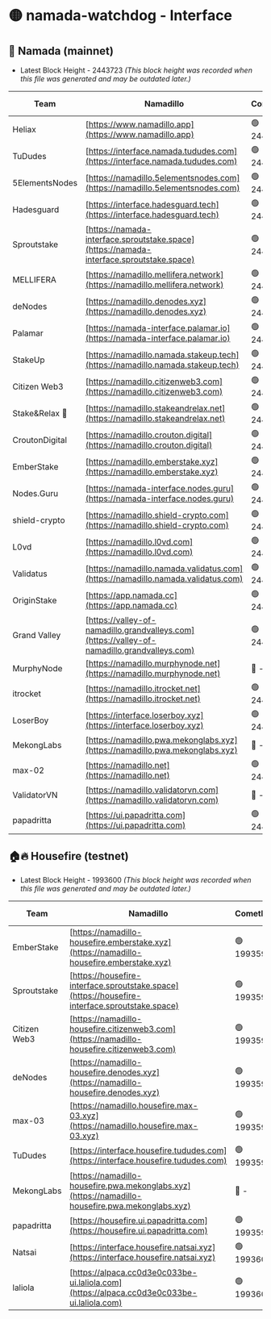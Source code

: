 # 🟡 namada-watchdog - Interface

## 🚀 Namada (mainnet)
- Latest Block Height - 2443723 *(This block height was recorded when this file was generated and may be outdated later.)*

| Team | Namadillo | CometBFT | Indexer | MASP Indexer |
|-|-|-|-|-|
| Heliax | [https://www.namadillo.app](https://www.namadillo.app) | 🟢 2443701 | 🟢 2443700 | 🟢 2443701 |
| TuDudes | [https://interface.namada.tududes.com](https://interface.namada.tududes.com) | 🟢 2443701 | 🟢 2443701 | 🟢 2443701 |
| 5ElementsNodes | [https://namadillo.5elementsnodes.com](https://namadillo.5elementsnodes.com) | 🟢 2443702 | 🟢 2443701 | 🟢 2443701 |
| Hadesguard | [https://interface.hadesguard.tech](https://interface.hadesguard.tech) | 🟢 2443702 | 🟢 2443702 | 🟢 2443702 |
| Sproutstake | [https://namada-interface.sproutstake.space](https://namada-interface.sproutstake.space) | 🟢 2443703 | 🟢 2443703 | 🟢 2443704 |
| MELLIFERA | [https://namadillo.mellifera.network](https://namadillo.mellifera.network) | 🟢 2443704 | 🟢 2443704 | 🟢 2443705 |
| deNodes | [https://namadillo.denodes.xyz](https://namadillo.denodes.xyz) | 🟢 2443705 | 🟢 2443705 | 🟢 2443705 |
| Palamar | [https://namada-interface.palamar.io](https://namada-interface.palamar.io) | 🟢 2443706 | 🟢 2443706 | 🟢 2443706 |
| StakeUp | [https://namadillo.namada.stakeup.tech](https://namadillo.namada.stakeup.tech) | 🟢 2443707 | 🟢 2443707 | 🟢 2443707 |
| Citizen Web3 | [https://namadillo.citizenweb3.com](https://namadillo.citizenweb3.com) | 🟢 2443708 | 🟢 2443707 | 🟢 2443707 |
| Stake&Relax 🦥 | [https://namadillo.stakeandrelax.net](https://namadillo.stakeandrelax.net) | 🟢 2443708 | 🟢 2443708 | 🟢 2443708 |
| CroutonDigital | [https://namadillo.crouton.digital](https://namadillo.crouton.digital) | 🟢 2443709 | 🟢 2443709 | 🟢 2443709 |
| EmberStake | [https://namadillo.emberstake.xyz](https://namadillo.emberstake.xyz) | 🟢 2443710 | 🟢 2443710 | 🟢 2443710 |
| Nodes.Guru | [https://namada-interface.nodes.guru](https://namada-interface.nodes.guru) | 🟢 2443711 | 🟢 2443711 | 🟢 2443711 |
| shield-crypto | [https://namadillo.shield-crypto.com](https://namadillo.shield-crypto.com) | 🟢 2443708 | 🟢 2443703 | 🟢 2443707 |
| L0vd | [https://namadillo.l0vd.com](https://namadillo.l0vd.com) | 🟢 2443713 | 🔴 2425063 | 🟢 2443713 |
| Validatus | [https://namadillo.namada.validatus.com](https://namadillo.namada.validatus.com) | 🟢 2443714 | 🟢 2443714 | 🟢 2443714 |
| OriginStake | [https://app.namada.cc](https://app.namada.cc) | 🟢 2443715 | 🟢 2443714 | 🟢 2443714 |
| Grand Valley | [https://valley-of-namadillo.grandvalleys.com](https://valley-of-namadillo.grandvalleys.com) | 🟢 2443715 | 🟢 2443715 | 🟢 2443715 |
| MurphyNode | [https://namadillo.murphynode.net](https://namadillo.murphynode.net) | 🔴 - | 🔴 - | 🔴 - |
| itrocket | [https://namadillo.itrocket.net](https://namadillo.itrocket.net) | 🟢 2443718 | 🟢 2443718 | 🟢 2443718 |
| LoserBoy | [https://interface.loserboy.xyz](https://interface.loserboy.xyz) | 🟢 2443718 | 🟢 2443718 | 🟢 2443718 |
| MekongLabs | [https://namadillo.pwa.mekonglabs.xyz](https://namadillo.pwa.mekonglabs.xyz) | 🔴 - | 🔴 - | 🔴 - |
| max-02 | [https://namadillo.net](https://namadillo.net) | 🟢 2443720 | 🟢 2443720 | 🟢 2443720 |
| ValidatorVN | [https://namadillo.validatorvn.com](https://namadillo.validatorvn.com) | 🔴 - | 🔴 - | 🔴 - |
| papadritta | [https://ui.papadritta.com](https://ui.papadritta.com) | 🟢 2443723 | 🟢 2443723 | 🟢 2443723 |

## 🏠🔥 Housefire (testnet)
- Latest Block Height - 1993600 *(This block height was recorded when this file was generated and may be outdated later.)*

| Team | Namadillo | CometBFT | Indexer | MASP Indexer |
|-|-|-|-|-|
| EmberStake | [https://namadillo-housefire.emberstake.xyz](https://namadillo-housefire.emberstake.xyz) | 🟢 1993595 | 🟢 1993595 | 🟢 1993595 |
| Sproutstake | [https://housefire-interface.sproutstake.space](https://housefire-interface.sproutstake.space) | 🟢 1993596 | 🟢 1993596 | 🟢 1993596 |
| Citizen Web3 | [https://namadillo-housefire.citizenweb3.com](https://namadillo-housefire.citizenweb3.com) | 🟢 1993596 | 🔴 1887621 | 🟢 1993596 |
| deNodes | [https://namadillo-housefire.denodes.xyz](https://namadillo-housefire.denodes.xyz) | 🟢 1993597 | 🟢 1993597 | 🟢 1993597 |
| max-03 | [https://namadillo.housefire.max-03.xyz](https://namadillo.housefire.max-03.xyz) | 🟢 1993598 | 🟢 1993598 | 🟢 1993598 |
| TuDudes | [https://interface.housefire.tududes.com](https://interface.housefire.tududes.com) | 🟢 1993598 | 🟢 1993598 | 🟢 1993598 |
| MekongLabs | [https://namadillo-housefire.pwa.mekonglabs.xyz](https://namadillo-housefire.pwa.mekonglabs.xyz) | 🔴 - | 🔴 - | 🔴 - |
| papadritta | [https://housefire.ui.papadritta.com](https://housefire.ui.papadritta.com) | 🟢 1993599 | 🔴 1978696 | 🟢 1993599 |
| Natsai | [https://interface.housefire.natsai.xyz](https://interface.housefire.natsai.xyz) | 🟢 1993600 | 🟢 1993600 | 🟢 1993600 |
| laliola | [https://alpaca.cc0d3e0c033be-ui.laliola.com](https://alpaca.cc0d3e0c033be-ui.laliola.com) | 🟢 1993600 | 🟢 1993600 | 🟢 1993600 |

